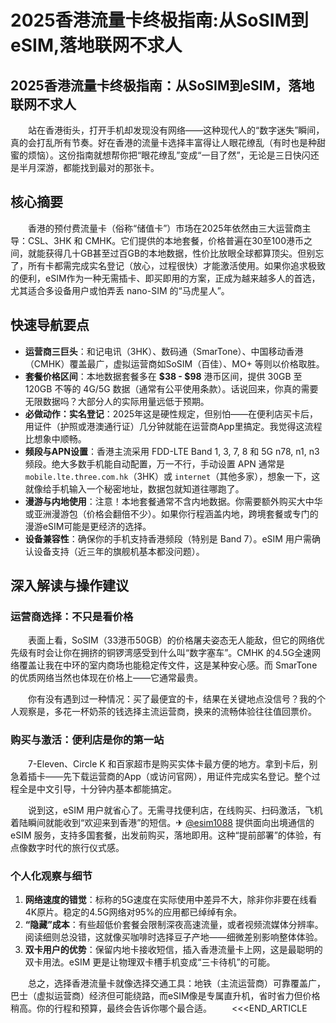 # 2025香港流量卡终极指南:从SoSIM到eSIM,落地联网不求人

## 2025香港流量卡终极指南：从SoSIM到eSIM，落地联网不求人

　　站在香港街头，打开手机却发现没有网络——这种现代人的“数字迷失”瞬间，真的会打乱所有节奏。好在香港的流量卡选择丰富得让人眼花缭乱（有时也是种甜蜜的烦恼）。这份指南就想帮你把“眼花缭乱”变成“一目了然”，无论是三日快闪还是半月深游，都能找到最对的那张卡。

## 核心摘要

　　香港的预付费流量卡（俗称“储值卡”）市场在2025年依然由三大运营商主导：CSL、3HK 和 CMHK。它们提供的本地套餐，价格普遍在30至100港币之间，就能获得几十GB甚至过百GB的本地数据，性价比放眼全球都算顶尖。但别忘了，所有卡都需完成实名登记（放心，过程很快）才能激活使用。如果你追求极致的便利，eSIM作为一种无需插卡、即买即用的方案，正成为越来越多人的首选，尤其适合多设备用户或怕弄丢 nano-SIM 的“马虎星人”。

## 快速导航要点

-   **运营商三巨头**：和记电讯（3HK）、数码通（SmarTone）、中国移动香港（CMHK）覆盖最广，虚拟运营商如SoSIM（百佳）、MO+ 等则以价格取胜。
-   **套餐价格区间**：本地数据套餐多在 **$38 - $98** 港币区间，提供 30GB 至 120GB 不等的 4G/5G 数据（通常有公平使用条款）。话说回来，你真的需要无限数据吗？大部分人的实际用量远低于预期。
-   **必做动作：实名登记**：2025年这是硬性规定，但别怕——在便利店买卡后，用证件（护照或港澳通行证）几分钟就能在运营商App里搞定。我觉得这流程比想象中顺畅。
-   **频段与APN设置**：香港主流采用 FDD-LTE Band 1, 3, 7, 8 和 5G n78, n1, n3 频段。绝大多数手机能自动配置，万一不行，手动设置 APN 通常是 `mobile.lte.three.com.hk`（3HK）或 `internet`（其他多家），想象一下，这就像给手机输入一个秘密地址，数据包就知道往哪跑了。
-   **漫游与内地使用**：注意！本地套餐通常不含内地数据。你需要额外购买大中华或亚洲漫游包（价格会翻倍不少）。如果你行程涵盖内地，跨境套餐或专门的漫游eSIM可能是更经济的选择。
-   **设备兼容性**：确保你的手机支持香港频段（特别是 Band 7）。eSIM 用户需确认设备支持（近三年的旗舰机基本都没问题）。

## 深入解读与操作建议

### 运营商选择：不只是看价格

　　表面上看，SoSIM（33港币50GB）的价格屠夫姿态无人能敌，但它的网络优先级有时会让你在拥挤的铜锣湾感受到什么叫“数字塞车”。CMHK 的4.5G全速网络覆盖让我在中环的室内商场也能稳定传文件，这是某种安心感。而 SmarTone 的优质网络当然也体现在价格上——它通常最贵。

　　你有没有遇到过一种情况：买了最便宜的卡，结果在关键地点没信号？我的个人观察是，多花一杯奶茶的钱选择主流运营商，换来的流畅体验往往值回票价。

### 购买与激活：便利店是你的第一站

　　7-Eleven、Circle K 和百家超市是购买实体卡最方便的地方。拿到卡后，别急着插卡——先下载运营商的App（或访问官网），用证件完成实名登记。整个过程全是中文引导，十分钟内基本都能搞定。

　　说到这，eSIM 用户就省心了。无需寻找便利店，在线购买、扫码激活，飞机着陆瞬间就能收到“欢迎来到香港”的短信。✈ [@esim1088](https://t.me/s/esim1088) 提供面向出境通信的 eSIM 服务，支持多国套餐，出发前购买，落地即用。这种“提前部署”的体验，有点像数字时代的旅行仪式感。

### 个人化观察与细节

1.  **网络速度的错觉**：标称的5G速度在实际使用中差异不大，除非你非要在线看4K原片。稳定的4.5G网络对95%的应用都已绰绰有余。
2.  **“隐藏”成本**：有些超低价套餐会限制深夜高速流量，或者视频流媒体分辨率。阅读细则总没错，这就像买咖啡时选择豆子产地——细微差别影响整体体验。
3.  **双卡用户的优势**：保留内地卡接收短信，插入香港流量卡上网，这是最聪明的双卡用法。eSIM 更是让物理双卡槽手机变成“三卡待机”的可能。

　　总之，选择香港流量卡就像选择交通工具：地铁（主流运营商）可靠覆盖广，巴士（虚拟运营商）经济但可能绕路，而eSIM像是专属直升机，省时省力但价格稍高。你的行程和预算，最终会告诉你哪个最合适。
　　<<<END_ARTICLE